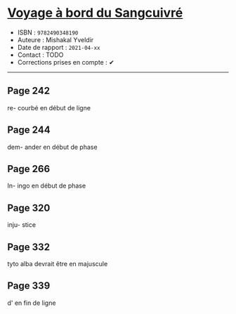 # [Voyage à bord du Sangcuivré](https://www.goodreads.com/book/show/57116662-voyage-bord-du-sangcuivr)
- ISBN : `9782490348190`
- Auteure : Mishakal Yveldir
- Date de rapport : `2021-04-xx`
- Contact : TODO
- Corrections prises en compte : ✔

---

## Page 242

re- courbé en début de ligne

## Page 244

dem- ander en début de phase

## Page 266

In- ingo en début de phase

## Page 320

inju- stice

## Page 332

tyto alba devrait être en majuscule

## Page 339

d' en fin de ligne
